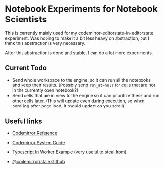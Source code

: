 # Notebook Experiments for Notebook Scientists

This is currently mainly used for my codemirror-editorstate-in-editorstate experiment.
Was hoping to make it a bit less heavy on abstraction, but I think this abstraction is very necessary.

After this abstraction is done and stable, I can do a lot more experiments.

## Current Todo

- Send whole workspace to the engine, so it can run all the notebooks and keep their results.
  (Possibly send `run_at=null` for cells that are not in the currently open notebook?)
- Send cells that are in view to the engine so it can prioritize these and run other cells later.
  (This will update even during execution, so when scrolling after page load, it should update as you scroll)

## Useful links

- [Codemirror Reference](https://codemirror.net/docs/ref/)
- [Codemirror System Guide](https://codemirror.net/docs/guide/)
- [Typescript In Worker Example (very useful to steal from)](https://codesandbox.io/s/github/danilowoz/sandpack-tsserver?file=/public/workers/tsserver.js)

- [@codemirror/state Github](https://github.com/codemirror/state/blob/main/src/state.ts)
